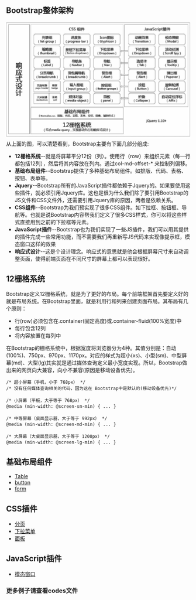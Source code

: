 ## Bootstrap整体架构
![图片](../image/bootstrap/bootstrap_struct.jpg)  
从上面的图，可以清楚看到，Bootstrap主要有下面几部分组成:  
* **12栅格系统**--就是将屏幕平分12份（列）。使用行（row）来组织元素（每一行都包括12列），然后将其内容放在列内。通过col-md-offset-* 来控制列偏移。
* **基础布局组件**--Bootstrap提供了多种基础布局组件。如排版、代码、表格、按钮、表单等。
* **Jquery**--Bootstrap所有的JavaScript插件都依赖于Jquery的。如果要使用这些插件，就必须引用Jquery库。这也是很为什么我们除了要引用Bootstrap的JS文件和CSS文件外，还需要引用Jquery库的原因，两者是依赖关系。
* **CSS组件**--Bootstrap为我们预实现了很多CSS组件。如下拉框、按钮框、导航等。也就是说Bootstrap内容帮我们定义了很多CSS样式，你可以将这些样式直接用到之前的下拉框等元素。
* **JavaScript插件**--Bootstrap也为我们实现了一些JS插件，我们可以用其提供的插件完成一些常用功能，而不需要我们再重新写JS代码来实现像提示框，模态窗口这样的效果
* **响应式设计**--这是个设计理念。响应式的意思就是他会根据屏幕尺寸来自动调整页面，使得前端页面在不同尺寸的屏幕上都可以表现很好。
  
## 12栅格系统
Bootstrap定义12栅格系统，就是为了更好的布局。每个前端框架首先要定义好的就是布局系统。在Bootstrap里面，就是利用行和列来创建页面布局。其布局有几个原则：  
* 行(row)必须包含在.container(固定高度)或.container-fluid(100%宽度)中
* 每行包含12列
* 将内容放置在每列中
  
在Bootstrap的栅格系统中，根据宽度将浏览器分为4种。其值分别是：自动(100%)、750px、970px、1170px。对应的样式为超小(xs)、小型(sm)、中型屏幕(md)、大型(lg)其实就是通过媒体查询定义最小宽度实现。所以，Bootstrap做出来的网页向大兼容，向小不兼容(原因是移动设备优先)。  
```
/* 超小屏幕（手机，小于 768px） */
/* 没有任何媒体查询相关的代码，因为这在 Bootstrap中是默认的(移动设备优先)*/

/* 小屏幕（平板，大于等于 768px） */
@media (min-width: @screen-sm-min) { ... }

/* 中等屏幕（桌面显示器，大于等于 992px） */
@media (min-width: @screen-md-min) { ... }

/* 大屏幕（大桌面显示器，大于等于 1200px） */
@media (min-width: @screen-lg-min) { ... }
```
  
## 基础布局组件  

* [Table](../codes/Bootstrap/Boostrap_table.html)
* [button](../codes/Bootstrap/Boostrap_Button.html)
* [form](../codes/Bootstrap/Boostrap_form.html)
  
## CSS插件
  
* [分页](../codes/Bootstrap/Boostrap_pagination.html)
* [下拉菜单](../codes/Bootstrap/Boostrap_Dropdown.html)
* [面板](../codes/Bootstrap/Boostrap_table.html)

## JavaScript插件
  
* [模态窗口](../codes/Bootstrap/Boostrap_Modal.html)  
  
### 更多例子请查看codes文件

